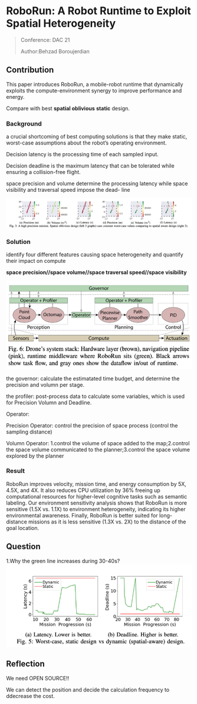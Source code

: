 # RoboRun: A Robot Runtime to Exploit Spatial Heterogeneity

>Conference: DAC 21
>
>Author:Behzad Boroujerdian


## Contribution
This paper introduces RoboRun, a mobile-robot runtime that dynamically exploits the compute-environment synergy to improve performance and energy. 

Compare with best **spatial oblivious** **static** design.


### Background
a crucial shortcoming of best computing solutions is that they make static, worst-case assumptions about the robot’s operating environment.

Decision latency is the processing time of each sampled input.

Decision deadline is the maximum latency that can be tolerated while ensuring a collision-free flight.

space precision and volume determine the processing latency while space visibility and traversal speed impose the dead- line

![22](https://github.com/XingzhenCHEN/PaperReview/blob/main/Week1/RoboRun/Figures/fogure1.png "111")



### Solution
identify four different features causing space heterogeneity and quantify their impact on compute

**space precision//space volume//space traversal speed//space visibility**

![](https://github.com/XingzhenCHEN/PaperReview/blob/main/Week1/RoboRun/Figures/whole.png)

the governor: calculate the estimatated time budget, and determine the precision and volumn per stage.

the profiler: post-process data to calculate some variables, which is used for Precision Volumn and Deadline.

Operator:

Precision Operator: control the precision of space process (control the sampling distance)

Volumn Operator: 1.control the volume of space added to the map;2.control the space volume communicated to the planner;3.control the space volume explored by the planner



### Result
RoboRun
improves velocity, mission time, and energy consumption by 5X,
4.5X, and 4X. It also reduces CPU utilization by 36% freeing
up computational resources for higher-level cognitive tasks such
as semantic labeling. Our environment sensitivity analysis shows
that RoboRun is more sensitive (1.5X vs. 1.1X) to environment
heterogeneity, indicating its higher environmental awareness. Finally,
RoboRun is better suited for long-distance missions as it is less
sensitive (1.3X vs. 2X) to the distance of the goal location.



## Question
1.Why the green line increases during 30-40s?
![](https://github.com/XingzhenCHEN/PaperReview/blob/main/Week1/RoboRun/Figures/Fig5b.png)






## Reflection

We need OPEN SOURCE!!

We can detect the position and decide the calculation frequency to ddecrease the cost.

